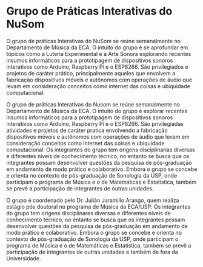 # Grupo de Práticas Interativas do NuSom

O grupo de práticas Interativas do NuSom se reúne semanalmente  no Departamento de Música da ECA. O intuito do grupo é se aprofundar em tópicos como a Luteria Experimental e a Arte Sonora explorando recentes insumos informáticos para a prototipagem de dispositivos sonoros interativos como Arduino, Raspberry Pi e o ESP8266. São privilegiados e projetos de caráter prático, principalmente aqueles que envolvem a fabricação dispositivos móveis e autônomos com operações de áudio que levam em consideração conceitos como internet das coisas e ubiquidade computacional. 

O grupo de práticas Interativas do Nusom  se reúne semanalmente  no Departamento de Música da ECA. O intuito do grupo é explorar recentes insumos informáticos para a prototipagem de dispositivos sonoros interativos como Arduino, Raspberry Pi e o ESP8266. São privilegiadas atividades e projetos de caráter pratica envolvendo a fabricação dispositivos móveis e autônomos com operações de áudio que levam em consideração conceitos como internet das coisas e ubiquidade computacional. Os integrantes do grupo tem origens disciplinarias diversas e diferentes níveis de conhecimento técnico, no entanto se busca que os integrantes possam desenvolver questões da pesquisa de pós-graduação em andamento de modo prático e colaborativo. Embora o grupo se concebe e orienta no contexto de pós-graduação de  Sonología da USP, onde participam o programa de Música e o de Matemáticas e Estatística, também se prevê a participação de integrantes  de outras unidades.

 O grupo é coordenado pelo Dr. Julián Jaramillo Arango, quem realiza estágio pós doutoral no programa de Música da ECA/USP. Os integrantes do grupo tem origens disciplinares diversas e diferentes níveis de conhecimento técnico, no entanto se busca que os integrantes possam desenvolver questões da pesquisa de pós-graduação em andamento de modo prático e colaborativo. Embora o grupo se concebe e orienta no contexto de pós-graduação de  Sonologia da USP, onde participam o programa de Música e o de Matemáticas e Estatística, também se prevê a participação de integrantes  de outras unidades e também de fora da Universidade.

